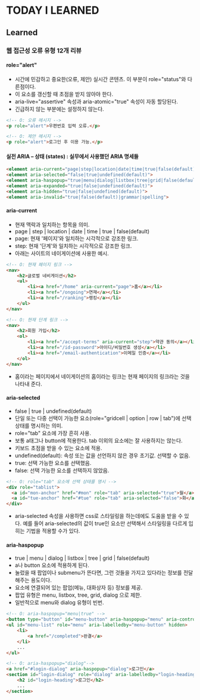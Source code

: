 # TODAY I LEARNED

## Learned

### 웹 접근성 오류 유형 12개 리뷰

#### role="alert"

- 시간에 민감하고 중요한(오류, 제안) 실시간 콘텐츠. 이 부분이 role="status"와 다른점이다.
- 이 요소를 갱신할 때 초점을 받지 않아야 한다.
- aria-live="assertive" 속성과 aria-atomic="true" 속성이 자동 할당된다.
- 긴급하지 않는 부분에는 설정하지 않는다.

```html
<!-- O: 오류 메시지 -->
<p role="alert">우편번호 입력 오류.</p>

<!-- O: 제안 메시지 -->
<p role="alert">로그인 후 이용 가능.</p>
```

#### 실전 ARIA – 상태 (states) : 실무에서 사용했던 ARIA 명세들

```html
<element aria-current="page|step|location|date|time|true|false(default)"> 
<element aria-selected="false|true|undefined(default)"> 
<element aria-haspopup="true|menu|dialog|listbox|tree|grid|false(default)"> 
<element aria-expanded="true|false|undefined(default)"> 
<element aria-hidden="true|false|undefined(default)"> 
<element aria-invalid="true|false(default)|grammar|spelling">
```

#### aria-current

- 현재 맥락과 일치하는 항목을 의미.
- page | step | location | date | time | true | false(default)
- page: 현재 '페이지'와 일치하는 시각적으로 강조한 링크.
- step: 현재 '단계'와 일치하는 시각적으로 강조한 링크.
- 아래는 사이트의 네이게이션에 사용한 예시.

```html
<!-- O: 현재 페이지 링크 -->
<nav>
    <h2>글로벌 네비게이션</h2>
    <ul>
        <li><a href="/home" aria-current="page">홈</a></li>
        <li><a href="/ongoing">연재</a></li>
        <li><a href="/ranking">랭킹</a></li>
    </ul>
</nav>

<!-- O: 현재 단계 링크 -->
<nav>
    <h2>회원 가입</h2>
    <ol>
        <li><a href="/accept-terms" aria-current="step">약관 동의</a></li>
        <li><a href="/id-password">아이디/비밀번호 생성</a></li>
        <li><a href="/email-authentication">이메일 인증</a></li>
    </ol>
</nav>
```

- 홈이라는 페이지에서 네이게이션의 홈이라는 링크는 현재 페이지의 링크라는 것을 나타내 준다.

#### aria-selected

- false | true | undefined(default)
- 단일 또는 다중 선택이 가능한 요소(role="gridcell | option | row | tab")에 선택 상태를 명시하는 의미.
- role="tab" 요소에 가장 흔히 사용.
- 보통 a태그나 button에 적용한다. tab 이외의 요소에는 잘 사용하지는 않는다.
- 키보드 초점을 받을 수 있는 요소에 적용.
- undefined(default): 속성 또는 값을 선언하지 않은 경우 초기값. 선택할 수 없음.
- true: 선택 가능한 요소를 선택했음.
- false: 선택 가능한 요소를 선택하지 않았음.

```html
<!-- O: role="tab" 요소에 선택 상태를 명시 -->
<div role="tablist">
  <a id="mon-anchor" href="#mon" role="tab" aria-selected="true">월</a>
  <a id="tue-anchor" href="#tue" role="tab" aria-selected="false">화</a>
</div>
```

- aria-selected 속성을 사용하면 css로 스타일링을 하는데에도 도움을 받을 수 있다. 예를 들어 aria-selected의 값이 true인 요소만 선택해서 스타일링을 다르게 입히는 기법을 적용할 수가 있다.

#### aria-haspopup

- true | menu | dialog | listbox | tree | grid | false(default)
- a나 button 요소에 적용하게 된다.
- 눌렀을 때 팝업이나 submenu가 뜬다면, 그런 것들을 가지고 있다라는 정보를 전달해주는 용도이다.
- 요소에 연결되어 있는 팝업(메뉴, 대화상자 등) 정보를 제공.
- 팝업 유형은 menu, listbox, tree, grid, dialog 으로 제한.
- 일반적으로 menu와 dialog 유형이 빈번.

```html
<!-- O: aria-haspopup="menu|true" -->
<button type="button" id="menu-button" aria-haspopup="menu" aria-controls="menu-list" aria-expanded="false">메뉴</button>
<ul id="menu-list" role="menu" aria-labelledby="menu-button" hidden>
    <li>
        <a href="/completed">완결</a>
    </li>
    ...
</ul>

<!-- O: aria-haspopup="dialog"-->
<a href="#login-dialog" aria-haspopup="dialog">로그인</a>
<section id="login-dialog" role="dialog" aria-labelledby="login-heading" aria-modal="true" hidden>
    <h2 id="login-heading">로그인</h2>
    ...
</section>
```

